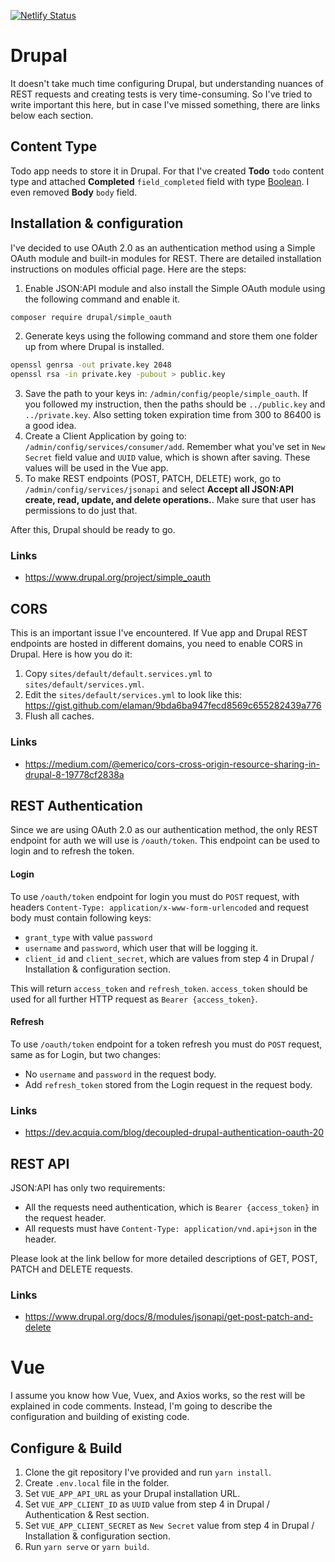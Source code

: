 [![Netlify Status](https://api.netlify.com/api/v1/badges/45274e25-8717-4a51-8650-4cabb838aea5/deploy-status)](https://app.netlify.com/sites/vue-drupal-todo/deploys)


# Drupal

It doesn't take much time configuring Drupal, but understanding nuances of REST requests and creating tests is very time-consuming. So I've tried to write important this here, but in case I've missed something, there are links below each section.



## Content Type

Todo app needs to store it in Drupal. For that I've created **Todo** `todo` content type and attached **Completed** `field_completed` field with type <u>Boolean</u>. I even removed **Body** `body` field.



## Installation & configuration

I've decided to use OAuth 2.0 as an authentication method using a Simple OAuth module and built-in modules for REST. There are detailed installation instructions on modules official page. Here are the steps:

1. Enable JSON:API module and also install the Simple OAuth module using the following command and enable it.

```sh
composer require drupal/simple_oauth
```

2. Generate keys using the following command and store them one folder up from where Drupal is installed.

```sh
openssl genrsa -out private.key 2048
openssl rsa -in private.key -pubout > public.key
```

3. Save the path to your keys in: `/admin/config/people/simple_oauth`. If you followed my instruction, then the paths should be `../public.key` and `../private.key`. Also setting token expiration time from 300 to 86400 is a good idea.
4. Create a Client Application by going to: `/admin/config/services/consumer/add`. Remember what you've set in `New Secret` field value and `UUID` value, which is shown after saving. These values will be used in the Vue app.
5. To make REST endpoints (POST, PATCH, DELETE) work, go to `/admin/config/services/jsonapi` and select **Accept all JSON:API create, read, update, and delete operations.**. Make sure that user has permissions to do just that.

After this, Drupal should be ready to go.

### Links

- https://www.drupal.org/project/simple_oauth



## CORS

This is an important issue I've encountered. If Vue app and Drupal REST endpoints are hosted in different domains, you need to enable CORS in Drupal. Here is how you do it:

1. Copy `sites/default/default.services.yml` to `sites/default/services.yml`.
2. Edit the `sites/default/services.yml` to look like this: https://gist.github.com/elaman/9bda6ba947fecd8569c655282439a776
3. Flush all caches.

### Links

- https://medium.com/@emerico/cors-cross-origin-resource-sharing-in-drupal-8-19778cf2838a



## REST Authentication

Since we are using OAuth 2.0 as our authentication method, the only REST endpoint for auth we will use is `/oauth/token`. This endpoint can be used to login and to refresh the token.

#### Login

To use `/oauth/token` endpoint for login you must do `POST` request, with headers `Content-Type: application/x-www-form-urlencoded` and request body must contain following keys:

- `grant_type` with value `password`
- `username` and `password`, which user that will be logging it.
- `client_id` and `client_secret`, which are values from step 4 in Drupal / Installation & configuration section.

This will return `access_token` and `refresh_token`. `access_token` should be used for all further HTTP request as `Bearer {access_token}`.

#### Refresh

To use `/oauth/token` endpoint for a token refresh you must do `POST` request, same as for Login, but two changes:

- No `username` and `password` in the request body.
- Add `refresh_token` stored from the Login request in the request body.

### Links

- https://dev.acquia.com/blog/decoupled-drupal-authentication-oauth-20



## REST API

JSON:API has only two requirements:

- All the requests need authentication, which is `Bearer {access_token}` in the request header.
- All requests must have `Content-Type: application/vnd.api+json` in the header.

Please look at the link bellow for more detailed descriptions of GET, POST, PATCH and DELETE requests.

### Links

- https://www.drupal.org/docs/8/modules/jsonapi/get-post-patch-and-delete

# Vue

I assume you know how Vue, Vuex, and Axios works, so the rest will be explained in code comments. Instead, I'm going to describe the configuration and building of existing code.

## Configure & Build

1. Clone the git repository I've provided and run `yarn install`.
2. Create `.env.local` file in the folder.
3. Set `VUE_APP_API_URL` as your Drupal installation URL.
4. Set `VUE_APP_CLIENT_ID` as `UUID` value from step 4 in Drupal / Authentication & Rest section.
5. Set `VUE_APP_CLIENT_SECRET` as `New Secret` value from step 4 in Drupal / Installation & configuration section.
6. Run `yarn serve` or `yarn build`.
